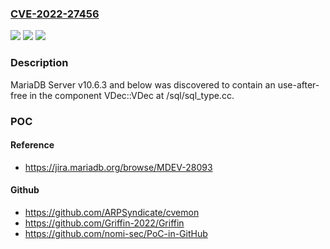 ### [CVE-2022-27456](https://cve.mitre.org/cgi-bin/cvename.cgi?name=CVE-2022-27456)
![](https://img.shields.io/static/v1?label=Product&message=n%2Fa&color=blue)
![](https://img.shields.io/static/v1?label=Version&message=n%2Fa&color=blue)
![](https://img.shields.io/static/v1?label=Vulnerability&message=n%2Fa&color=brighgreen)

### Description

MariaDB Server v10.6.3 and below was discovered to contain an use-after-free in the component VDec::VDec at /sql/sql_type.cc.

### POC

#### Reference
- https://jira.mariadb.org/browse/MDEV-28093

#### Github
- https://github.com/ARPSyndicate/cvemon
- https://github.com/Griffin-2022/Griffin
- https://github.com/nomi-sec/PoC-in-GitHub


